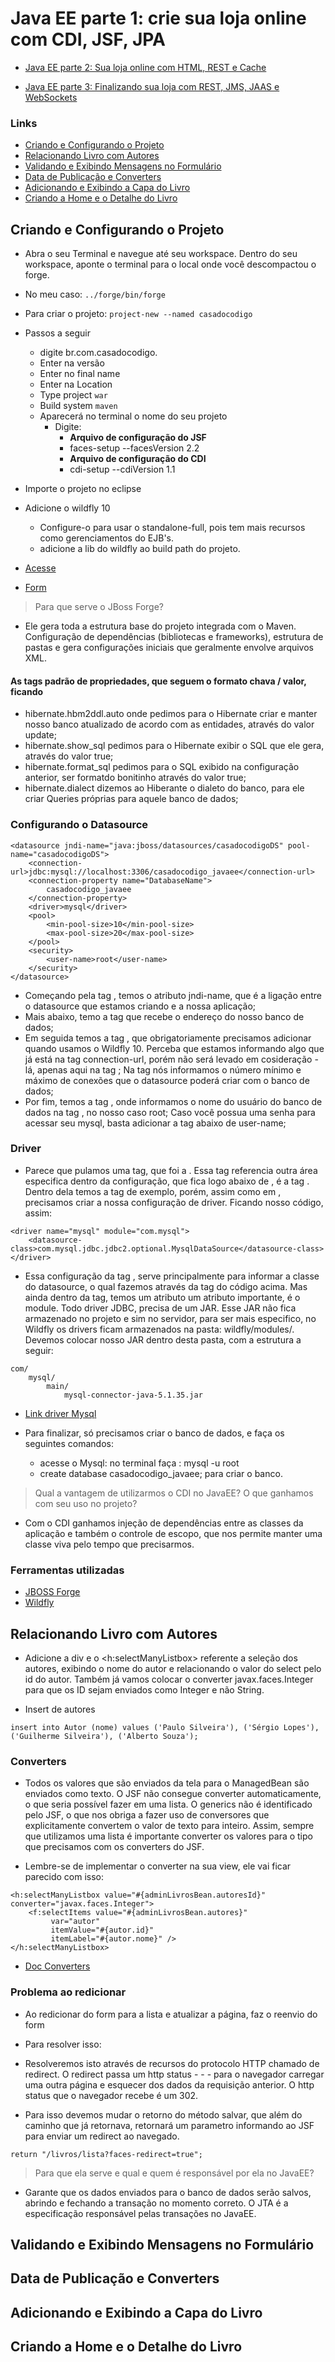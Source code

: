 # Java EE parte 1: crie sua loja online com CDI, JSF, JPA

- [Java EE parte 2: Sua loja online com HTML, REST e Cache](./README2.MD)

- [Java EE parte 3: Finalizando sua loja com REST, JMS, JAAS e WebSockets](./README3.MD)

### Links
- [Criando e Configurando o Projeto](#anc1)
- [Relacionando Livro com Autores](#anc2)
- [Validando e Exibindo Mensagens no Formulário](#anc3)
- [Data de Publicação e Converters](#anc4)
- [Adicionando e Exibindo a Capa do Livro](#anc5)
- [Criando a Home e o Detalhe do Livro](#anc6)

##

<a name="anc1"></a>

## Criando e Configurando o Projeto
- Abra o seu Terminal e navegue até seu workspace. Dentro do seu workspace, aponte o terminal para o local onde você descompactou o forge. 
- No meu caso: `../forge/bin/forge`

- Para criar o projeto: `project-new --named casadocodigo`
- Passos a seguir
    - digite br.com.casadocodigo.
    - Enter na versão
    - Enter no final name
    - Enter na Location
    - Type project `war`
    - Build system `maven`
    - Aparecerá no terminal o nome do seu projeto
        - Digite:
            - **Arquivo de configuração do JSF**
            - faces-setup --facesVersion 2.2
            - **Arquivo de configuração do CDI**
            - cdi-setup --cdiVersion 1.1
- Importe o projeto no eclipse
- Adicione o wildfly 10
    - Configure-o para usar o standalone-full, pois tem mais recursos como gerenciamentos do EJB's.
    - adicione a lib do wildfly ao build path do projeto.

- [Acesse](http://localhost:8080/casadocodigo)
- [Form](http://localhost:8080/casadocodigo/livro/form.xhtml)

> Para que serve o JBoss Forge?
- Ele gera toda a estrutura base do projeto integrada com o Maven. Configuração de dependências (bibliotecas e frameworks), estrutura de pastas e gera configurações iniciais que geralmente envolve arquivos XML.

#### As tags padrão de propriedades, que seguem o formato chava / valor, ficando

- hibernate.hbm2ddl.auto onde pedimos para o Hibernate criar e manter nosso banco atualizado de acordo com as entidades, através do valor update;
- hibernate.show_sql pedimos para o Hibernate exibir o SQL que ele gera, através do valor true;
- hibernate.format_sql pedimos para o SQL exibido na configuração anterior, ser formatdo bonitinho através do valor true;
- hibernate.dialect dizemos ao Hiberante o dialeto do banco, para ele criar Queries próprias para aquele banco de dados;

### Configurando o Datasource
```
<datasource jndi-name="java:jboss/datasources/casadocodigoDS" pool-name="casadocodigoDS">
    <connection-url>jdbc:mysql://localhost:3306/casadocodigo_javaee</connection-url>
    <connection-property name="DatabaseName">
        casadocodigo_javaee
    </connection-property>
    <driver>mysql</driver>
    <pool>
        <min-pool-size>10</min-pool-size>
        <max-pool-size>20</max-pool-size>
    </pool>
    <security>
        <user-name>root</user-name>
    </security>
</datasource>
```

- Começando pela tag <datasource>, temos o atributo jndi-name, que é a ligação entre o datasource que estamos criando e a nossa aplicação;
- Mais abaixo, temo a tag <connection-url> que recebe o endereço do nosso banco de dados;
- Em seguida temos a tag <connection-property>, que obrigatoriamente precisamos adicionar quando usamos o Wildfly 10. Perceba que estamos informando algo que já está na tag connection-url, porém não será levado em cosideração - lá, apenas aqui na tag <connection-property>;
Na tag <pool> nós informamos o número mínimo e máximo de conexões que o datasource poderá criar com o banco de dados;
- Por fim, temos a tag <security>, onde informamos o nome do usuário do banco de dados na tag <user-name>, no nosso caso root; Caso você possua uma senha para acessar seu mysql, basta adicionar a tag <password> abaixo de user-name;

### Driver
- Parece que pulamos uma tag, que foi a <driver>. Essa tag referencia outra área especifica dentro da configuração, que fica logo abaixo de <datasource>, é a tag <drivers>. Dentro dela temos a tag <driver> de exemplo, porém, assim como em <datasource>, precisamos criar a nossa configuração de driver. Ficando nosso código, assim:
```
<driver name="mysql" module="com.mysql">
    <datasource-class>com.mysql.jdbc.jdbc2.optional.MysqlDataSource</datasource-class>
</driver>
```
- Essa configuração da tag <driver>, serve principalmente para informar a classe do datasource, o qual fazemos através da tag <datasource-class> do código acima. Mas ainda dentro da tag, temos um atributo um atributo importante, é o module. Todo driver JDBC, precisa de um JAR. Esse JAR não fica armazenado no projeto e sim no servidor, para ser mais especifico, no Wildfly os drivers ficam armazenados na pasta: wildfly/modules/. Devemos 
colocar nosso JAR dentro desta pasta, com a estrutura a seguir:

```
com/
    mysql/
        main/
            mysql-connector-java-5.1.35.jar
```

- [Link driver Mysql](http://central.maven.org/maven2/mysql/mysql-connector-java/5.1.35/mysql-connector-java-5.1.35.jar)

- Para finalizar, só precisamos criar o banco de dados, e faça os seguintes comandos:
    - acesse o Mysql: no terminal faça : mysql -u root
    - create database casadocodigo_javaee; para criar o banco.

> Qual a vantagem de utilizarmos o CDI no JavaEE? O que ganhamos com seu uso no projeto?
- Com o CDI ganhamos injeção de dependências entre as classes da aplicação e também o controle de escopo, que nos permite manter uma classe viva pelo tempo que precisarmos.

### Ferramentas utilizadas
- [JBOSS Forge](https://forge.jboss.org/download)
- [Wildfly](https://www.wildfly.org/downloads/)

<a name="anc2"></a>

## Relacionando Livro com Autores
- Adicione a div e o <h:selectManyListbox> referente a seleção dos autores, exibindo o nome do autor e relacionando o valor do select pelo id do autor. Também já vamos colocar o converter javax.faces.Integer para que os ID sejam enviados como Integer e não String.

- Insert de autores
```
insert into Autor (nome) values ('Paulo Silveira'), ('Sérgio Lopes'), ('Guilherme Silveira'), ('Alberto Souza');
```

### Converters
- Todos os valores que são enviados da tela para o ManagedBean são enviados como texto. O JSF não consegue converter automaticamente, o que seria possível fazer em uma lista. O generics não é identificado pelo JSF, o que nos obriga a fazer uso de conversores que explicitamente convertem o valor de texto para inteiro. Assim, sempre que utilizamos uma lista é importante converter os valores para o tipo que precisamos com os converters do JSF.

- Lembre-se de implementar o converter na sua view, ele vai ficar parecido com isso:

```
<h:selectManyListbox value="#{adminLivrosBean.autoresId}" converter="javax.faces.Integer">
    <f:selectItems value="#{adminLivrosBean.autores}"
         var="autor"
         itemValue="#{autor.id}"
         itemLabel="#{autor.nome}" />
</h:selectManyListbox>
```

- [Doc Converters](https://docs.oracle.com/javaee/7/tutorial/jsf-page-core001.htm)

### Problema ao redicionar
- Ao redicionar do form para a lista e atualizar a página, faz o reenvio do form
- Para resolver isso:
- Resolveremos isto através de recursos do protocolo HTTP chamado de redirect. O redirect passa um http status - - - para o navegador carregar uma outra página e esquecer dos dados da requisição anterior. O http status que o navegador recebe é um 302.

- Para isso devemos mudar o retorno do método salvar, que além do caminho que já retornava, retornará um parametro informando ao JSF para enviar um redirect ao navegado.

```
return "/livros/lista?faces-redirect=true";
```

> Para que ela serve e qual e quem é responsável por ela no JavaEE?
- Garante que os dados enviados para o banco de dados serão salvos, abrindo e fechando a transação no momento correto. O JTA é a especificação responsável pelas transações no JavaEE.

<a name="anc3"></a>

## Validando e Exibindo Mensagens no Formulário

<a name="anc4"></a>

## Data de Publicação e Converters

<a name="anc5"></a>

## Adicionando e Exibindo a Capa do Livro

<a name="anc6"></a>

## Criando a Home e o Detalhe do Livro